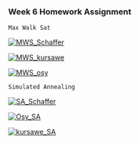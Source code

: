 ### Week 6 Homework Assignment

`Max Walk Sat `

[![MWS_Schaffer](https://github.com/sneha1302/fss16sas/blob/development/code/6/Screenshot/MWS_schaffer.png)](#MaxWalkSat_schaffer)

[![MWS_kursawe](https://github.com/sneha1302/fss16sas/blob/development/code/6/Screenshot/mws_kursawe.png)](#MaxWalkSat_kursawe)

[![MWS_osy](https://github.com/sneha1302/fss16sas/blob/development/code/6/Screenshot/osy_mws.png)](#MaxWalkSat_osy)


`Simulated Annealing`

[![SA_Schaffer](https://github.com/sneha1302/fss16sas/blob/development/code/6/Screenshot/SA_Schaffer.png)](#SA_schaffer)

[![Osy_SA](https://github.com/sneha1302/fss16sas/blob/development/code/6/Screenshot/osy_SA.png)](#SA_Osy)

[![kursawe_SA](https://github.com/sneha1302/fss16sas/blob/development/code/6/Screenshot/sa_kursawe.png)](#kursawe_SA)
